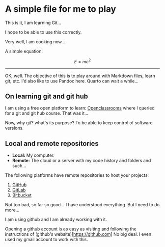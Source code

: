 # A simple file for me to play

This is it, I am learning Git...

I hope to be able to use this correctly.

Very well, I am cooking now...

A simple equation:

$$E=mc^2$$

***

OK, well.  The objective of this is to play around with Markdown files, learn git, etc.  I'd also like to use Pandoc here.  Quarto can wait a while...

## On learning git and git hub

I am using a free open platform to learn: [Openclassrooms](https://openclassrooms.com/en/) where I queried for a git and git hub course.  That was it...

Now, why git? what's its purpose?  To be able to keep control of software versions.

## Local and remote repositories

- **Local:** My computer.
- **Remote:** The cloud or a server with my code history and folders and such...

The following platforms have remote repositories to host your projects:

1. [GitHub](https://github.com/)
2. [GitLab](https://about.gitlab.com)
3. [Bitbucket](https://bitbucket.org)

Not too bad, so far so good... I have understood everything.  But I need to do more...

I am using github and I am already working with it.

Opening a github account is as easy as visiting and following the instructions of (github's website)[https://github.com] No big deal.  I even used my gmail account to work with this.
